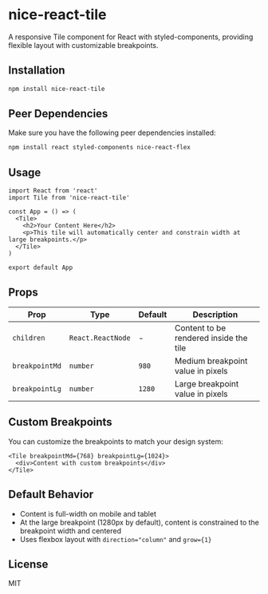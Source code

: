 # nice-react-tile

A responsive Tile component for React with styled-components, providing flexible layout with customizable breakpoints.

## Installation

```bash
npm install nice-react-tile
```

## Peer Dependencies

Make sure you have the following peer dependencies installed:

```bash
npm install react styled-components nice-react-flex
```

## Usage

```tsx
import React from 'react'
import Tile from 'nice-react-tile'

const App = () => (
  <Tile>
    <h2>Your Content Here</h2>
    <p>This tile will automatically center and constrain width at large breakpoints.</p>
  </Tile>
)

export default App
```

## Props

| Prop | Type | Default | Description |
|------|------|---------|-------------|
| `children` | `React.ReactNode` | - | Content to be rendered inside the tile |
| `breakpointMd` | `number` | `980` | Medium breakpoint value in pixels |
| `breakpointLg` | `number` | `1280` | Large breakpoint value in pixels |

## Custom Breakpoints

You can customize the breakpoints to match your design system:

```tsx
<Tile breakpointMd={768} breakpointLg={1024}>
  <div>Content with custom breakpoints</div>
</Tile>
```

## Default Behavior

- Content is full-width on mobile and tablet
- At the large breakpoint (1280px by default), content is constrained to the breakpoint width and centered
- Uses flexbox layout with `direction="column"` and `grow={1}`

## License

MIT